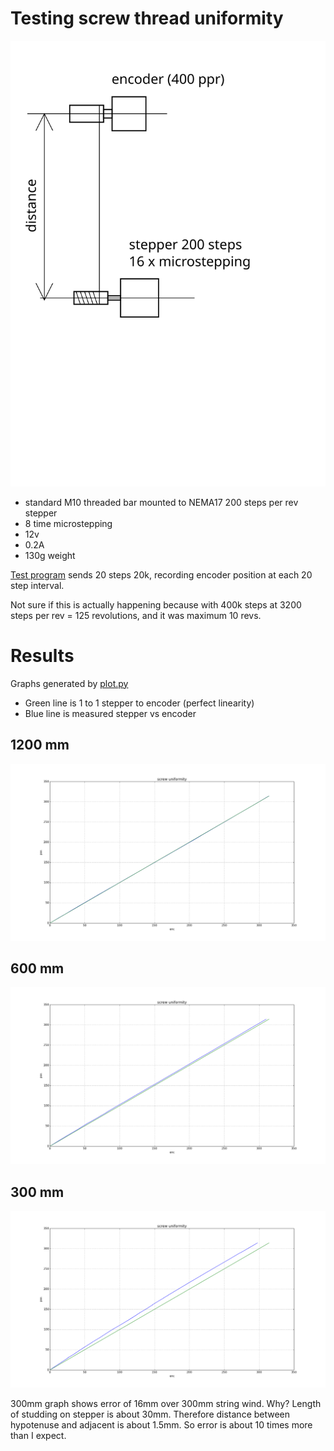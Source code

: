 # Testing screw thread uniformity

![setup](setup.svg)

* standard M10 threaded bar mounted to NEMA17 200 steps per rev stepper
* 8 time microstepping
* 12v
* 0.2A
* 130g weight

[Test program](test.py) sends 20 steps 20k, recording encoder position at each 20 step interval.

Not sure if this is actually happening because with 400k steps at 3200 steps per
rev = 125 revolutions, and it was maximum 10 revs.

# Results

Graphs generated by [plot.py](plot.py)

* Green line is 1 to 1 stepper to encoder (perfect linearity)
* Blue line is measured stepper vs encoder

## 1200 mm
![1200mm between enc and step](figure_120.png)

## 600 mm

![600mm between enc and step](figure_60.png)

## 300 mm

![300mm between enc and step](figure_30.png)

300mm graph shows error of 16mm over 300mm string wind. Why?
Length of studding on stepper is about 30mm. Therefore distance between
hypotenuse and adjacent is about 1.5mm. So error is about 10 times more than I
expect.

